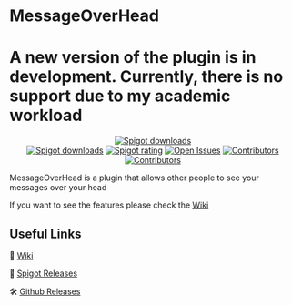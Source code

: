 # MessageOverHead
<h1>A new version of the plugin is in development. Currently, there is no support due to my academic workload</h1>
<p align="center">
 <a href="https://www.spigotmc.org/resources/100051/"><img src="https://www.spigotmc.org/data/resource_icons/100/100051.jpg?1645008410" alt="Spigot downloads"></a>
</br>
<a href="https://www.spigotmc.org/resources/100051/"><img src="https://img.shields.io/spiget/downloads/100051?label=Spigot%20downloads" alt="Spigot downloads"></a>
<a href="https://www.spigotmc.org/resources/100051/"><img src="https://img.shields.io/spiget/rating/100051?label=Spigot%20rating" alt="Spigot rating"></a>
<a href="https://github.com/TheDiVaZo/MessageOverHead/issues"><img src="https://img.shields.io/github/issues/TheDiVaZo/MessageOverHead" alt="Open Issues"></a>
 <a href="https://github.com/TheDiVaZo/MessageOverHead/graphs/contributors"><img src="https://img.shields.io/github/contributors/TheDiVaZo/MessageOverHead.svg" alt="Contributors"></a>
 </br>
 <a href="https://github.com/TheDiVaZo/MessageOverHead/releases"><img src="https://img.shields.io/github/v/release/TheDiVaZo/MessageOverHead" alt="Contributors"></a>
</p>

MessageOverHead is a plugin that allows other people to see your messages over your head

If you want to see the features please check the [Wiki](https://github.com/TheDiVaZo/MessageOverHead/wiki)

## Useful Links

🔘 [Wiki](https://github.com/TheDiVaZo/MessageOverHead/wiki)

📁 [Spigot Releases](https://www.spigotmc.org/resources/messageoverhead-pop-up-messages-above-your-head-1-12-1-19.100051/)

🛠️ [Github Releases](https://github.com/TheDiVaZo/MessageOverHead/releases)
